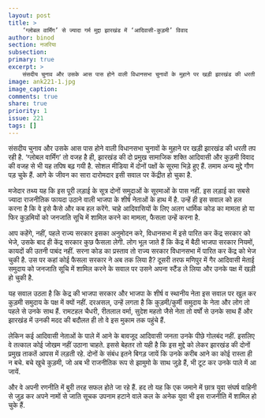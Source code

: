 ```yaml
---
layout: post
title: >
    ‘ग्लोबल वार्मिंग’ से ज्यादा गर्म मुद्दा झारखंड में ‘आदिवासी-कुड़मी’ विवाद
author: binod
section: नजरिया
subsection:
primary: true
excerpt: >
    संसदीय चुनाव और उसके आस पास होने वाली विधानसभा चुनावों के मुहाने पर खड़ी झारखंड की धरती तप रही है. ‘ग्लोबल वार्मिंग’ तो वजह है ही, झारखंड की दो प्रमुख सामाजिक शक्ति आदिवासी और कुड़मी विवाद की वजह से भी यह तपिष बढ़ गयी है.
image: ank221-1.jpg
image_caption: 
comments: true
share: true
priority: 1
issue: 221
tags: []
---
```


संसदीय चुनाव और उसके आस पास होने वाली विधानसभा चुनावों के मुहाने पर खड़ी झारखंड की धरती तप रही है. ‘ग्लोबल वार्मिंग’ तो वजह है ही, झारखंड की दो प्रमुख सामाजिक शक्ति आदिवासी और कुड़मी विवाद की वजह से भी यह तपिष बढ़ गयी है. सोशल मीडिया में दोनों पक्षों के सूरमा भिड़े हुए हैं. तमाम अन्य मुद्दे गौण पड़ चुके हैं. आगे के जीवन का सारा दारोमदार इसी सवाल पर केंद्रीत हो चुका है.

मजेदार तथ्य यह कि इस पूरी लड़ाई के सूत्र दोनों समुदाओं के सूरमाओं के पास नहीं. इस लड़ाई का सबसे ज्यादा राजनीतिक फायदा उठाने वाली भाजपा के शीर्ष नेताओं के हाथ में है. उन्हें ही इस सवाल को हल करना है कि वे इसे कैसे और कब हल करेंगे. चाहे आदिवासियों के लिए अलग धार्मिक कोड का मामला हो या फिर कुड़मियों को जनजाति सूचि में शामिल करने का मामला, फैसला उन्हें करना है.

आप कहेंगे, नहीं, पहले राज्य सरकार इसका अनुमोदन करे, विधानसभा में इसे पारित कर केंद्र सरकार को भेजे, उसके बाद ही केंद्र सरकार कुछ फैसला लेगी. लोग भूल जाते हैं कि केंद्र में बैठी भाजपा सरकार नियमों, कायदों की उतनी पाबंद नहीं. सरना कोड का प्रस्ताव तो राज्य सरकार विधानसभा में पारित कर केंद्र को भेज चुकी है. उस पर कहां कोई फैसला सरकार ने अब तक लिया है? दूसरी तरफ मणिपुर में गैर आदिवासी मेताई समुदाय को जनजाति सूचि में शामिल करने के सवाल पर उसने अपना स्टैंड ले लिया और उनके पक्ष में खड़ी हो चुकी है.

यह सवाल उठता है कि केद्र की भाजपा सरकार और भाजपा के शीर्ष व स्थानीय नेता इस सवाल पर खुल कर कुड़मी समुदाय के पक्ष में क्यों नहीं. दरअसल, उन्हें लगता है कि कुड़मी/कुर्मी समुदाय के नेता और लोग तो पहले से उनके साथ हैं. रामटहल चैधरी, रीतलाल वर्मा, सुदेश महतो जैसे नेता तो वर्षों से उनके साथ हैं और झारखंड में उनकी मदद की बदौलत ही तो वे इस मुकाम तक पहुंचे हैं.

लेकिन कई आदिवासी नेताओं के पाले में आने के बावजूद आदिवासी जनता उनके पीछे गोलबंद नहीं. इसलिए वे तत्काल कोई जोखम नहीं उठाना चाहते. इससे बेहतर तो यही है कि इस मुद्दे को लेकर झारखंड की दोनों प्रमुख ताकतें आपस में लड़ती रहे. दोनों के संबंध इतने बिगड़ जायें कि उनके करीब आने का कोई रास्ता ही न बचे. बचे खुचे कुड़मी, जो अब भी राजनीतिक रूप से झामुमो के साथ जुड़े हैं, भी टूट कर उनके पाले में आ जायें.

और वे अपनी रणनीति में बुरी तरह सफल होते जा रहे हैं. हद तो यह कि एक जमाने में छात्र युवा संघर्ष वाहिनी से जुड़ कर अपने नामों से जाति सूचक उपनाम हटाने वाले कल के अनेक युवा भी इस राजनीति में शामिल हो चुके हैं.